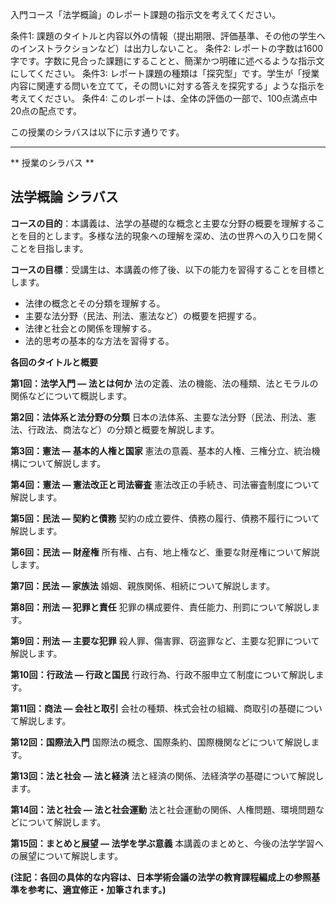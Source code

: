 入門コース「法学概論」のレポート課題の指示文を考えてください。

条件1: 課題のタイトルと内容以外の情報（提出期限、評価基準、その他の学生へのインストラクションなど）は出力しないこと。
条件2: レポートの字数は1600字です。字数に見合った課題にすることと、簡潔かつ明確に述べるような指示文にしてください。
条件3: レポート課題の種類は「探究型」です。学生が「授業内容に関連する問いを立てて，その問いに対する答えを探究する」ような指示を考えてください。
条件4: このレポートは、全体の評価の一部で、100点満点中20点の配点です。

この授業のシラバスは以下に示す通りです。

---------------------------------------
** 授業のシラバス **
## 法学概論 シラバス

**コースの目的**：本講義は、法学の基礎的な概念と主要な分野の概要を理解することを目的とします。多様な法的現象への理解を深め、法の世界への入り口を開くことを目指します。

**コースの目標**：受講生は、本講義の修了後、以下の能力を習得することを目標とします。
* 法律の概念とその分類を理解する。
* 主要な法分野（民法、刑法、憲法など）の概要を把握する。
* 法律と社会との関係を理解する。
* 法的思考の基本的な方法を習得する。


**各回のタイトルと概要**

**第1回：法学入門 ― 法とは何か**
法の定義、法の機能、法の種類、法とモラルの関係などについて概説します。

**第2回：法体系と法分野の分類**
日本の法体系、主要な法分野（民法、刑法、憲法、行政法、商法など）の分類と概要を解説します。

**第3回：憲法 ― 基本的人権と国家**
憲法の意義、基本的人権、三権分立、統治機構について解説します。

**第4回：憲法 ― 憲法改正と司法審査**
憲法改正の手続き、司法審査制度について解説します。

**第5回：民法 ― 契約と債務**
契約の成立要件、債務の履行、債務不履行について解説します。

**第6回：民法 ― 財産権**
所有権、占有、地上権など、重要な財産権について解説します。

**第7回：民法 ― 家族法**
婚姻、親族関係、相続について解説します。

**第8回：刑法 ― 犯罪と責任**
犯罪の構成要件、責任能力、刑罰について解説します。

**第9回：刑法 ― 主要な犯罪**
殺人罪、傷害罪、窃盗罪など、主要な犯罪について解説します。

**第10回：行政法 ― 行政と国民**
行政行為、行政不服申立て制度について解説します。

**第11回：商法 ― 会社と取引**
会社の種類、株式会社の組織、商取引の基礎について解説します。

**第12回：国際法入門**
国際法の概念、国際条約、国際機関などについて解説します。

**第13回：法と社会 ― 法と経済**
法と経済の関係、法経済学の基礎について解説します。

**第14回：法と社会 ― 法と社会運動**
法と社会運動の関係、人権問題、環境問題などについて解説します。

**第15回：まとめと展望 ― 法学を学ぶ意義**
本講義のまとめと、今後の法学学習への展望について解説します。


**(注記：各回の具体的な内容は、日本学術会議の法学の教育課程編成上の参照基準を参考に、適宜修正・加筆されます。)**
